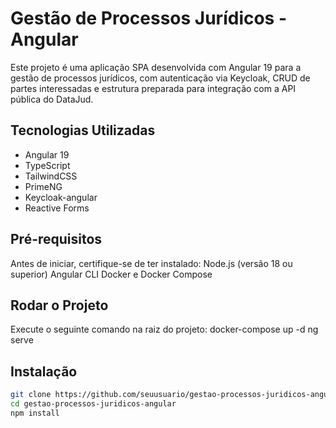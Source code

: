 # Gestão de Processos Jurídicos - Angular

Este projeto é uma aplicação SPA desenvolvida com Angular 19 para a gestão de processos jurídicos, com autenticação via Keycloak, CRUD de partes interessadas e estrutura preparada para integração com a API pública do DataJud.


## Tecnologias Utilizadas

- Angular 19
- TypeScript
- TailwindCSS
- PrimeNG
- Keycloak-angular
- Reactive Forms

## Pré-requisitos
Antes de iniciar, certifique-se de ter instalado:
Node.js (versão 18 ou superior)
Angular CLI
Docker e Docker Compose

## Rodar o Projeto
Execute o seguinte comando na raiz do projeto:
docker-compose up -d
ng serve


## Instalação 

```bash
git clone https://github.com/seuusuario/gestao-processos-juridicos-angular.git
cd gestao-processos-juridicos-angular
npm install

